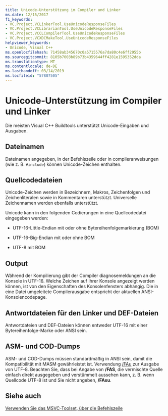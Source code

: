 ```yaml
---
title: Unicode-Unterstützung im Compiler und Linker
ms.date: 12/15/2017
f1_keywords:
- VC.Project.VCLinkerTool.UseUnicodeResponseFiles
- VC.Project.VCLibrarianTool.UseUnicodeResponseFiles
- VC.Project.VCCLCompilerTool.UseUnicodeResponseFiles
- VC.Project.VCXDCMakeTool.UseUnicodeResponseFiles
helpviewer_keywords:
- Unicode, Visual C++
ms.openlocfilehash: 71458ab345670c0a5715576a7da80c4e6ff2955b
ms.sourcegitcommit: 8105b7003b89b73b4359644ff4281e1595352dda
ms.translationtype: MT
ms.contentlocale: de-DE
ms.lasthandoff: 03/14/2019
ms.locfileid: "57807505"
---
```

# <a name="unicode-support-in-the-compiler-and-linker"></a>Unicode-Unterstützung im Compiler und Linker

Die meisten Visual C++ Buildtools unterstützt Unicode-Eingaben und Ausgaben.

## <a name="filenames"></a>Dateinamen

Dateinamen angegeben, in der Befehlszeile oder in compileranweisungen (wie z. B. `#include`) können Unicode-Zeichen enthalten.

## <a name="source-code-files"></a>Quellcodedateien

Unicode-Zeichen werden in Bezeichnern, Makros, Zeichenfolgen und Zeichenliteralen sowie in Kommentaren unterstützt.  Universelle Zeichennamen werden ebenfalls unterstützt.

Unicode kann in den folgenden Codierungen in eine Quellcodedatei eingegeben werden:

- UTF-16-Little-Endian mit oder ohne Bytereihenfolgemarkierung (BOM)

- UTF-16-Big-Endian mit oder ohne BOM

- UTF-8 mit BOM

## <a name="output"></a>Output

Während der Kompilierung gibt der Compiler diagnosemeldungen an die Konsole in UTF-16.  Welche Zeichen auf Ihrer Konsole angezeigt werden können, ist von den Eigenschaften des Konsolenfensters abhängig.  Die in eine Datei umgeleitete Compilerausgabe entspricht der aktuellen ANSI-Konsolencodepage.

## <a name="linker-response-files-and-def-files"></a>Antwortdateien für den Linker und DEF-Dateien

Antwortdateien und DEF-Dateien können entweder UTF-16 mit einer Bytereihenfolge-Marke oder ANSI sein.

## <a name="asm-and-cod-dumps"></a>ASM- und COD-Dumps

ASM- und COD-Dumps müssen standardmäßig in ANSI sein, damit die Kompatibilität mit MASM gewährleistet ist. Verwendung [/FAu](fa-fa-listing-file.md) zur Ausgabe von UTF-8. Beachten Sie, dass bei Angabe von **/FAS**, die vermischte Quelle einfach direkt ausgegeben und verstümmelt aussehen kann, z. B. wenn Quellcode UTF-8 ist und Sie nicht angeben, **/FAsu**.

## <a name="see-also"></a>Siehe auch

[Verwenden Sie das MSVC-Toolset, über die Befehlszeile](../building-on-the-command-line.md)